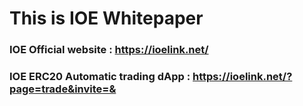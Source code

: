 # This is IOE Whitepaper

### IOE Official website : https://ioelink.net/


### IOE ERC20 Automatic trading dApp : https://ioelink.net/?page=trade&invite=&

